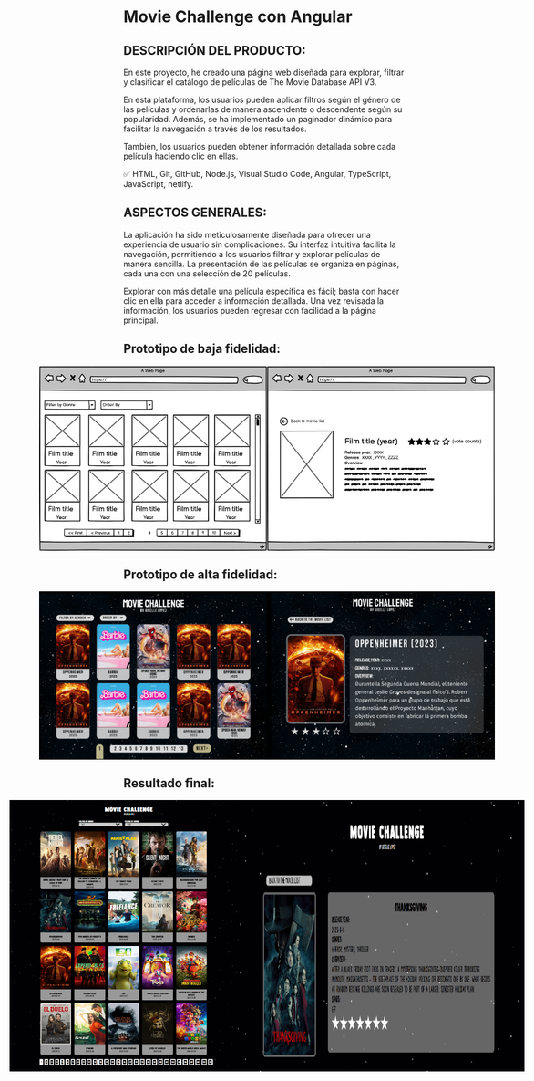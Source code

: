 
# Movie Challenge con Angular

## DESCRIPCIÓN DEL PRODUCTO:

En este proyecto, he creado una página web diseñada para explorar, filtrar y clasificar el catálogo de películas de The Movie Database API V3. 

En esta plataforma, los usuarios pueden aplicar filtros según el género de las películas y ordenarlas de manera ascendente o descendente según su popularidad. Además, se ha implementado un paginador dinámico para facilitar la navegación a través de los resultados. 

También, los usuarios pueden obtener información detallada sobre cada película haciendo clic en ellas.

✅ HTML, Git, GitHub, Node.js, Visual Studio Code, Angular, TypeScript, JavaScript, netlify.
                             
 ## ASPECTOS GENERALES:
 
La aplicación ha sido meticulosamente diseñada para ofrecer una experiencia de usuario sin complicaciones. Su interfaz intuitiva facilita la navegación, permitiendo a los usuarios filtrar y explorar películas de manera sencilla. La presentación de las películas se organiza en páginas, cada una con una selección de 20 películas.

Explorar con más detalle una película específica es fácil; basta con hacer clic en ella para acceder a información detallada. Una vez revisada la información, los usuarios pueden regresar con facilidad a la página principal.
  
 ## Prototipo de baja fidelidad:

 <div style="display: flex; place-content: center;">
<img src="https://github.com/GiselleLop/Movie-Challenge/blob/ee78de7bb91c0446c0afa2f9b0ce29a8106a3e07/images/movie-list.png" width="400" />
<img src="https://github.com/GiselleLop/Movie-Challenge/blob/main/images/movie-detail.png" width="400" />
 </div>
 
 ## Prototipo de alta fidelidad:
 
  <div style="display: flex; place-content: center;">
<img src="https://github.com/GiselleLop/Movie-Challenge/blob/main/images/Captura%20de%20pantalla%202024-01-04%20123001.png" width="400" />
<img src="https://github.com/GiselleLop/Movie-Challenge/blob/main/images/PROTO2.png" width="400" />
 </div>
 
 ## Resultado final:

   <div style="display: flex; place-content: center;">
<img src="https://github.com/GiselleLop/Movie-Challenge/blob/main/images/RESULTADO1.png" width="400" />
<img src="https://github.com/GiselleLop/Movie-Challenge/blob/main/images/RESUL2.png" width="600" />
 </div>
 
